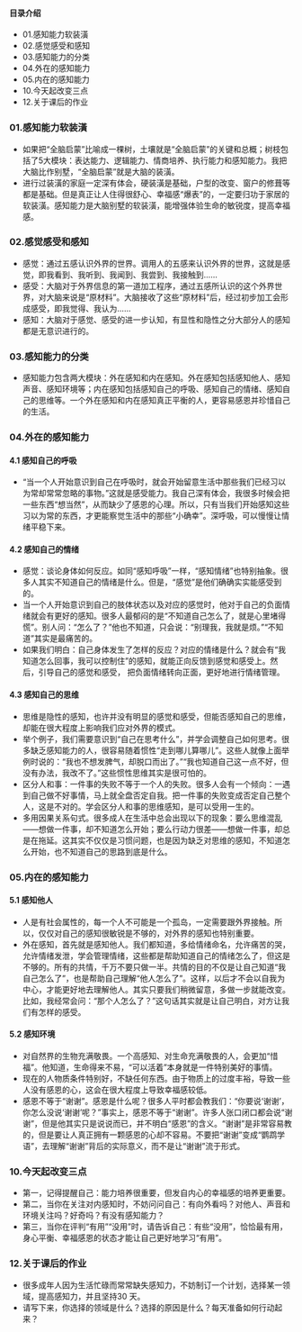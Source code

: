 #### 目录介绍
- 01.感知能力软装潢
- 02.感觉感受和感知
- 03.感知能力的分类
- 04.外在的感知能力
- 05.内在的感知能力
- 10.今天起改变三点
- 12.关于课后的作业







### 01.感知能力软装潢
- 如果把“全脑启蒙”比喻成一棵树，土壤就是“全脑启蒙”的关键和总概；树枝包括了5大模块：表达能力、逻辑能力、情商培养、执行能力和感知能力。我把大脑比作别墅，“全脑启蒙”就是大脑的装潢。
- 进行过装潢的家庭一定深有体会，硬装潢是基础，户型的改变、窗户的修葺等都是基础。但是真正让人住得很舒心、幸福感“爆表”的，一定要归功于家居的软装潢。感知能力是大脑别墅的软装潢，能增强体验生命的敏锐度，提高幸福感。



### 02.感觉感受和感知
- 感觉：通过五感认识外界的世界。调用人的五感来认识外界的世界，这就是感觉，即我看到、我听到、我闻到、我尝到、我接触到……
- 感受：大脑对于外界信息的第一道加工程序，通过五感所认识的这个外界世界，对大脑来说是“原材料”。大脑接收了这些“原材料”后，经过初步加工会形成感受，即我觉得、我认为……
- 感知：大脑对于感觉、感受的进一步认知，有显性和隐性之分大部分人的感知都是无意识进行的。



### 03.感知能力的分类
- 感知能力包含两大模块：外在感知和内在感知。外在感知包括感知他人、感知声音、感知环境等；内在感知包括感知自己的呼吸、感知自己的情绪、感知自己的思维等。一个外在感知和内在感知真正平衡的人，更容易感恩并珍惜自己的生活。



### 04.外在的感知能力
#### 4.1 感知自己的呼吸
- “当一个人开始意识到自己在呼吸时，就会开始留意生活中那些我们已经习以为常却常常忽略的事物。”这就是感受能力。我自己深有体会，我很多时候会把一些东西“想当然”，从而缺少了感恩的心理。所以，只有当我们开始感知这些习以为常的东西，才更能察觉生活中的那些“小确幸”。深呼吸，可以慢慢让情绪平稳下来。


#### 4.2 感知自己的情绪
- 感觉：谈论身体如何反应。如同“感知呼吸”一样，“感知情绪”也特别抽象。很多人其实不知道自己的情绪是什么。但是，“感觉”是他们确确实实能感受到的。
- 当一个人开始意识到自己的肢体状态以及对应的感觉时，他对于自己的负面情绪就会有更好的感知。很多人最郁闷的是“不知道自己怎么了，就是心里堵得慌”。别人问：“怎么了？”他也不知道，只会说：“别理我，我就是烦。”“不知道”其实是最痛苦的。
- 如果我们明白：自己身体发生了怎样的反应？对应的情绪是什么？就会有“我知道怎么回事，我可以控制住”的感知，就能正向反馈到感觉和感受上。然后，引导自己的感觉和感受， 把负面情绪转向正面，更好地进行情绪管理。


#### 4.3 感知自己的思维
- 思维是隐性的感知，也许并没有明显的感觉和感受，但能否感知自己的思维，却能在很大程度上影响我们应对外界的模式。
- 举个例子，我们需要意识到“自己在思考什么”，并学会调整自己如何思考。很多缺乏感知能力的人，很容易随着惯性“走到哪儿算哪儿”。这些人就像上面举例时说的：“我也不想发脾气，却脱口而出了。”“我也知道自己这一点不好，但没有办法，我改不了。”这些惯性思维其实是很可怕的。
- 区分人和事：一件事的失败不等于一个人的失败。很多人会有一个倾向：一遇到自己做不好事情，马上就全盘否定自我。把一件事的失败变成否定自己整个人，这是不对的。学会区分人和事的思维感知，是可以受用一生的。
- 多用因果关系句式。很多成人在生活中总会出现以下的现象：要么思维混乱——想做一件事，却不知道怎么开始；要么行动力很差——想做一件事，却总是在拖延。这其实不仅仅是习惯问题，也是因为缺乏对思维的感知，不知道怎么开始，也不知道自己的思路到底是什么。


### 05.内在的感知能力
#### 5.1 感知他人
- 人是有社会属性的，每一个人不可能是一个孤岛，一定需要跟外界接触。所以，仅仅对自己的感知很敏锐是不够的，对外界的感知也特别重要。
- 外在感知，首先就是感知他人。我们都知道，多给情绪命名，允许痛苦的哭，允许情绪发泄，学会管理情绪，这些都是帮助知道自己的情绪怎么了，但这是不够的。所有的共情，千万不要只做一半。共情的目的不仅是让自己知道“我自己怎么了”，也是帮助自己理解“他人怎么了”。这样，以后才不会以自我为中心，才能更好地去理解他人。其实只要我们稍微留意，多做一步就能改变。比如，我经常会问：“那个人怎么了？”这句话其实就是让自己明白，对方让我们有怎样的感受。



#### 5.2 感知环境
- 对自然界的生物充满敬畏。一个高感知、对生命充满敬畏的人，会更加“惜福”。他知道，生命得来不易，“可以活着”本身就是一件特别美好的事情。
- 现在的人物质条件特别好，不缺任何东西。由于物质上的过度丰裕，导致一些人没有感恩的心，这会在很大程度上导致幸福感较低。
- 感恩不等于“谢谢”。感恩是什么呢？很多人平时都会教我们：“你要说‘谢谢’，你怎么没说‘谢谢’呢？”事实上，感恩不等于“谢谢”。许多人张口闭口都会说“谢谢”，但是他其实只是说说而已，并不明白“感恩”的含义。“谢谢”是非常容易教的，但是要让人真正拥有一颗感恩的心却不容易。不要把“谢谢”变成“鹦鹉学语”，去理解“谢谢”背后的实际意义，而不是让“谢谢”流于形式。



### 10.今天起改变三点
- 第一，记得提醒自己：能力培养很重要，但发自内心的幸福感的培养更重要。
- 第二，当你在关注对内感知时，不妨问问自己：有向外看吗？对他人、声音和环境关注吗？好奇吗？有没有感知能力？
- 第三，当你在评判“有用”“没用”时，请告诉自己：有些“没用”，恰恰最有用，身心平衡、幸福感恩的状态才能让自己更好地学习“有用”。



### 12.关于课后的作业
- 很多成年人因为生活忙碌而常常缺失感知力，不妨制订一个计划，选择某一领域，提高感知力，并且坚持30 天。
- 请写下来，你选择的领域是什么？选择的原因是什么？每天准备如何行动起来？












